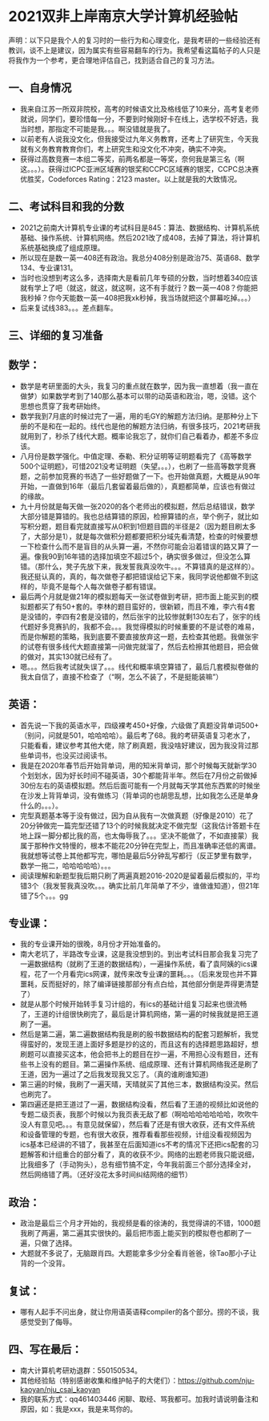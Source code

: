 # 2021双非上岸南京大学计算机经验帖
声明：以下只是我个人的复习时的一些行为和心理变化，是我考研的一些经验还有教训，谈不上是建议，因为属实有些容易翻车的行为。我希望看这篇帖子的人只是将我作为一个参考，更合理地评估自己，找到适合自己的复习方法。
## 一、自身情况
* 我来自江苏一所双非院校，高考的时候语文比及格线低了10来分，高考复老师就说，同学们，要珍惜每一分，不要到时候刚好卡在线上，选学校不好选，我当时想，那指定不可能是我。。。啊没错就是我了。  
* 	以前老有人说我没文化，但我接受过九年义务教育，还考上了研究生，今天我就有义务教育教育你们，考上研究生和没文化不冲突，确实不冲突。
* 获得过高数竞赛一本组二等奖，前两名都是一等奖，奈何我是第三名（啊这。。。）。获得过ICPC亚洲区域赛的银奖和CCPC区域赛的银奖，CCPC总决赛优胜奖，Codeforces Rating：2123 master。以上就是我的大致情况。
## 二、考试科目和我的分数
* 2021之前南大计算机专业课的考试科目是845：算法、数据结构、计算机系统基础、操作系统、计算机网络。然后2021改了成408，去掉了算法，将计算机系统基础换成了组成原理。
* 所以现在是数一英一408还有政治。我总分408分别是政治75、英语68、数学134、专业课131。
* 当时也没想到考这么多，选择南大是看前几年专硕的分数，当时想着340应该就有学上了吧（就这，就这，就这啊，这不有手就行？数一英一408？你能把我秒掉？你今天能数一英一408把我xk秒掉，我当场就把这个屏幕吃掉。。。）
* 后来复试线383。。。差点翻车。
## 三、详细的复习准备
## 数学：
* 数学是考研里面的大头，我复习的重点就在数学，因为我一直想着（我一直在做梦）如果数学考到了140那么基本可以带的动英语和政治，嗯，没错。这个思想也贯穿了我考研始终。
* 数学我到7月底的时候过完了一遍，用的毛GY的解题方法归纳。是那种分上下册的不是和在一起的。线代也是他的解题方法归纳，有很多技巧，2021考研我就用到了，秒杀了线代大题。概率论我忘了，就你们自己看着办，都差不多应该。
* 八月份是数学强化。中值定理、泰勒、积分证明等证明题看完了《高等数学500个证明题》，可惜2021没考证明题（失望。。。），也刷了一些高等数学竞赛题，之前参加竞赛的书选了一些好题做了一下。也开始做真题，大概是从90年开始，一直做到16年（最后几套留着最后做的），真题都简单，应该也有做过的缘故。
* 九十月份就是每天做一张2020的各个老师出的模拟题，然后总结错误，数学大部分错是算错的。我也总结算错的原因，检擦算错的点，举个例子，就比如写积分题，题目看完就直接写从0积到1但题目圆的半径是2（因为题目刷太多了，大部分是1），就是每次做积分题都要把积分域先看清楚，检查的时候要想一下检查什么而不是盲目的从头算一遍，不然你可能会沿着错误的路又算了一遍。像我90到16年错的选择加填空不超过5个，确实很多做过，但没怎么算错。（那什么，凳子先放下来，我发誓我真没吹牛。。。不算错真的是这样的）。我还挺认真的，真的，每次做卷子都把错误给记下来，我同学说他都做不到这样的，毕竟不是每个人每次做卷子都有错误。
* 最后两个月就是做21年的模拟题每天一张试卷做到考研，把市面上能买到的模拟题都买了有50+套的。李林的题目蛮好的，很新颖，而且不难，李六有4套是没错的，李四有2套是没错的，然后张宇的比较惨就剩130左右了，张宇的线代题好多竞赛扒的，我都不会。。。我觉得模拟的时候重要的不是试卷的难易，而是你解题的策略，我到底要不要直接放弃这一题，去检查其他题。我做张宇的试卷有很多线代大题直接第一问做完就溜了，然后去检擦其他题目，把会做的做对，其实130就已经有了。
* 嗯。。。然后我考试就失误了。。。线代和概率填空算错了，最后几套模拟卷做的我太自信了，直接不检查了（“啊，怎么不装了，不是挺能装嘛”）

## 英语：
* 首先说一下我的英语水平，四级裸考450+好像，六级做了真题没背单词500+（别问，问就是501，哈哈哈哈）。最后考了68。我的考研英语复习老水了，只能看看，建议参考其他大佬，除了刷真题，我没啥好建议，因为我没背过那些单词书，也没买过阅读书。
* 我是在2020年春节后开始背单词，用的知米背单词，那个时候每天就新学30个划划水，因为好长时间不碰英语，30个都能背半年。然后在7月份之前做掉30份左右的英语模拟题。然后后面可能有一个月就每天学其他东西累的时候坐在沙发上背背单词，没有做练习（背单词的也胡思乱想，比如我怎么还是单身什么的。。。）。
* 完型真题基本等于没有做过，因为自从我有一次做真题（好像是2010）花了20分钟做完一篇完型还错了13个的时候我就决定不做完型（这我估计答题卡在地上踩一脚分都比我的高，也太侮辱我了。。。坚决不能做了，不如直接蒙）我属于那种作文特慢的，根本不能花20分钟在完型上，而且准确率还低的离谱。我就想等试卷上其他都写完，哪怕是最后5分钟乱写都行（反正梦里有数学，数学一拖二，哈哈哈哈哈）。。。
* 阅读理解和新题型我后期只刷了两遍真题2016-2020是留着最后模拟的，平均错3个（我发誓我真没吹。。。确实比前几年简单了不少，谁做谁知道），但21年错了5个。。。gg

## 专业课：
* 我的专业课开始的很晚，8月份才开始准备的。
* 南大老坑了，半路改专业课，这是我没想到的。到出考试科目那会我复习完了一遍数据结构（就刷了王道的数据结构），一遍操作系统，看了袁阿姨的ics课程，花了一个月看完ics网课，就传来改专业课的噩耗。。。（后来发现也并不算噩耗，反而挺好的，除了编译链接那部分有点白给，其他部分倒是弄得更清楚了）
* 就是从那个时候开始转手复习计组的，有ics的基础计组复习起来也很流畅了，王道的计组很快刷完了，最后是计算机网络，第一遍的时候我就是把王道刷了一遍。
* 然后是第二遍，第二遍数据结构我是刷的殷书数据结构的配套习题解析，我觉得蛮好的，发现王道上面好多题是抄的这的，而且这有的选择题思路超好，想刷题可以直接买这本，他会把书上的题目在抄一遍，不用担心没有题目，还有些书上没有的题目。第二遍操作系统、组成原理、还有计算机网络我还是刷了王道，因为一遍过了之后我发现我又忘了。（真的谁刷谁知道)
*  第三遍的时候，我刷了一遍天晴，天晴就买了其他三本，数据结构没买。然后也刷完了。
* 第四遍还是把王道过了一遍，数据结构没看，然后看了王道的视频比如说他的专题二级页表，我那个时候以为我页表无敌了都（啊哈哈哈哈哈哈哈，吹吹牛没人有意见吧。。。有意见就保留），然后看了还是有很大收获，还有文件系统和设备管理的专题，也有很大收获，推荐看看那些视频，计组没看视频因为ics基本已经讲的不错了，我甚至在后面知道ics不考的情况下还把ics配套的习题解答和计组重合的部分看了，真的收获不少。网络的出题老师我只能说细，比我细多了（手动狗头），总有细节搞不定，今年我前面三个部分选择全对，然后网络错了两。（还好没花太多时间纠结网络的细节）

## 政治：
* 政治是最后三个月才开始的，我视频是看的徐涛的，我觉得讲的不错，1000题我刷了两遍，第二遍其实很快的。最后把市面上能买到的模拟卷也都刷了一遍，只做了选择。
* 大题就不多说了，无脑跟肖四。大题能拿多少分全看肖爸爸，徐Tao那小子让背的一个没背。
## 复试：
* 哪有人起手不问出身，就让你用语英语释compiler的各个部分。捞的不谈，我感觉受到了侮辱。

## 四、写在最后：
* 南大计算机考研劝退群：550150534。
* 其他经验贴（特别感谢收集和维护帖子的大佬们）：https://github.com/nju-kaoyan/nju_csai_kaoyan
* 我的联系方式：qq461403446 闲聊、取经、骂我都可。加我时请说明备注和原因，如：我是xxx，我是来骂你的。
